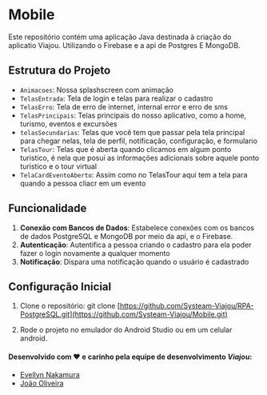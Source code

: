 # Mobile

Este repositório contém uma aplicação Java destinada à criação do aplicatio Viajou. Utilizando o Firebase e a api de Postgres E MongoDB.

## Estrutura do Projeto

- `Animacoes`: Nossa splashscreen com animação
- `TelasEntrada`: Tela de login e telas para realizar o cadastro
- `TelasErro`: Tela de erro de internet, internal error e erro de sms
- `TelasPrincipais`: Telas principais do nosso aplicativo, como a home, turismo, eventos e excursões
- `telasSecundarias`: Telas que você tem que passar pela tela principal para chegar nelas, tela de perfil, notificação, configuração, e formulario
- `TelasTour`: Telas que é aberta quando clicamos em algum ponto turistico, é nela que posui as informações adicionais sobre aquele ponto turistico e o tour virtual
- `TelaCardEventoAberto`: Assim como no TelasTour aqui tem a tela para quando a pessoa cliacr em um evento

## Funcionalidade

  1. **Conexão com Bancos de Dados**: Estabelece conexões com os bancos de dados PostgreSQL e MongoDB por meio da api, e o Firebase.
  2. **Autenticação**: Autentifica a pessoa criando o cadastro para ela poder fazer o login novamente a qualquer momento
  3. **Notificação**: Dispara uma notificação quando o usuário é cadastrado

## Configuração Inicial

1. Clone o repositório:
git clone [https://github.com/Systeam-Viajou/RPA-PostgreSQL.git](https://github.com/Systeam-Viajou/Mobile.git)

2. Rode o projeto no emulador do Android Studio ou em um celular android.

#### Desenvolvido com ❤ e carinho pela equipe de desenvolvimento *Viajou*:

- [Evellyn Nakamura](https://github.com/evellynNakamura)
- [João Oliveira](https://github.com/Jampeta)
